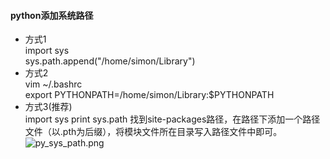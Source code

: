 #### python添加系统路径
- 方式1  
import sys  
sys.path.append("/home/simon/Library")
- 方式2  
vim ~/.bashrc  
export PYTHONPATH=/home/simon/Library:$PYTHONPATH
- 方式3(推荐)  
import sys
print sys.path
找到site-packages路径，在路径下添加一个路径文件（以.pth为后缀），将模块文件所在目录写入路径文件中即可。
![py_sys_path.png](https://i.loli.net/2021/06/25/EapGtOPJwNXzVdU.png)
